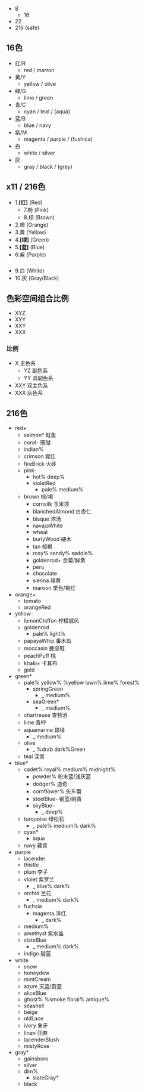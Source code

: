 - 8
  - 16
- 22
- 216 (safe)

## 16色
- 红/R
  - red / marron
- 黄/Y
  - yellow / olive
- 绿/G
  - lime / green
- 青/C
  - cyan / teal / (aqua)
- 蓝/B
  - blue / navy
- 紫/M
  - magenta / purple / (fushica)
- 白
  - white / silver
- 灰
  - gray / black / (grey)
## x11 / 216色
- 1.__[红]__ (Red)
  - 7.粉 (Pink)
  - 8.棕 (Brown)
- 2.橙 (Orange)
- 3.黄 (Yellow)
- 4.__[绿]__ (Green)
- 5.__[蓝]__ (Blue)
- 6.紫 (Purple)
###
- 9.白 (White)
- 10.灰 (Gray/Black)


## 色彩空间组合比例
- XYZ
- XYY
- XXY
- XXX
### 比例
- X 主色系
  - YZ 副色系 
  - YY 双副色系
- XXY 双主色系
- XXX 灰色系

## 216色
- red+
  - salmon* 鲑鱼
  - coral- 珊瑚
  - indian%
  - crimson 猩红
  - fireBrick 火砖
  - pink-
    - hot% deep%
    - violetRed
      - pale% medium%
  - brown 棕/褐
    - cornsilk 玉米须
    - blanchedAlmond 白杏仁
    - bisque 浓汤
    - navajoWhite
    - wheat
    - burlyWood 硬木
    - tan 棕褐
    - rosy% sandy% saddle%
    - goldenrod+ 金菊/鲜黄
    - peru
    - chocolate
    - sienna 赭黄
    - maroon 栗色/褐红
- orange+
  - tomato
  - orangeRed
- yellow-
  - lemonChiffon 柠檬戚风
  - goldenrod
    - pale% light%
  - papayaWhip 番木瓜
  - moccasin 鹿皮鞋
  - peachPuff 桃
  - khaki+ 卡其布
  - gold
- green*
  - pale% yellow% %yellow lawn% lime% forest%
    - springGreen
      - _ medium%
    - seaGreen*
      - _ medium%
  - chartreuse 查特酒
  - lime 青柠
  - aquamarine 碧绿
    - _ medium%
  - olive
    - _ %drab dark%Green
  - teal 深青
- blue*
  - cadet% royal% medium% midnight%
    - powder% 粉末蓝/浅灰蓝
    - dodger% 道奇
    - cornflower% 矢车菊
    - steelBlue- 钢蓝/刚青
    - skyBlue-
      - _ deep%
  - turquoise 绿松石
    - _ pale% medium% dark%
  - cyan*
    - aqua
  - navy 藏青
- purple
  - lacender
  - thistle
  - plum 李子
  - violet 紫罗兰
    - _ blue% dark%
  - orchid 兰花
    - _ medium% dark%
  - fuchsia
    - magenta 洋红
      - _ dark%
  - medium%
  - amethyst 紫水晶
  - slateBlue
    - _ medium% dark%
  - indigo 靛蓝
- white
  - snow
  - honeydew
  - mintCream
  - azure 天蓝/蔚蓝
  - aliceBlue
  - ghost% %smoke floral% antique%
  - seashell
  - beige 
  - oldLace
  - ivory 象牙
  - linen 亚麻
  - lacenderBlush
  - mistyRose
- gray*
  - gainsboro
  - silver
  - dim%
    - slateGray*
  - black
